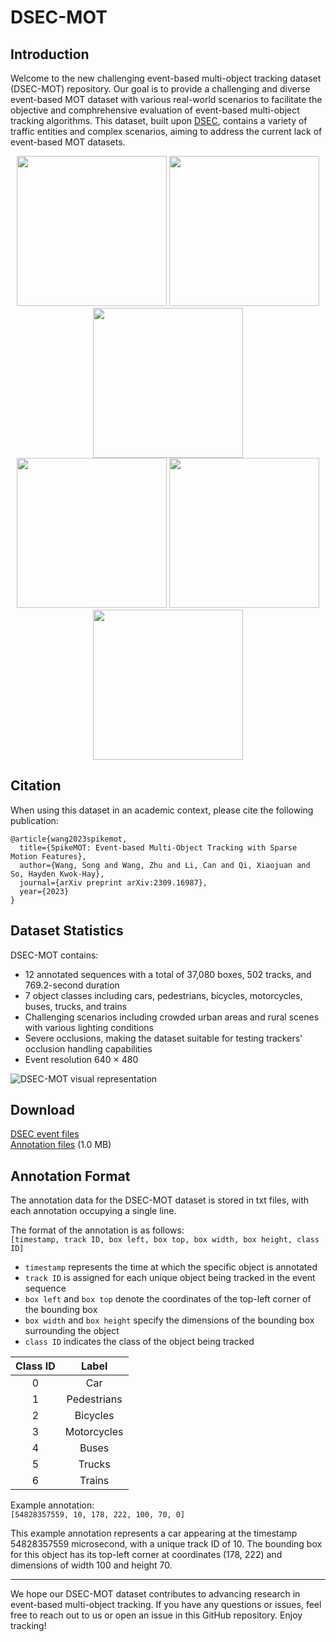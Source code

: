 # DSEC-MOT

## Introduction
Welcome to the new challenging event-based multi-object tracking dataset (DSEC-MOT) repository. Our goal is to provide a challenging and diverse event-based MOT dataset with various real-world scenarios to facilitate the objective and comphrehensive evaluation of event-based multi-object tracking algorithms. This dataset, built upon [DSEC](https://dsec.ifi.uzh.ch/), contains a variety of traffic entities and complex scenarios, aiming to address the current lack of event-based MOT datasets.

<div align=center>
<img src="https://github.com/wshku/DSEC-MOT/blob/main/figures/zurich_city_00_b.gif" width="240">  <img src="https://github.com/wshku/DSEC-MOT/blob/main/figures/zurich_city_01_d.gif" width="240">  <img src="https://github.com/wshku/DSEC-MOT/blob/main/figures/zurich_city_01_e.gif" width="240">
</div>

<div align=center>
<img src="https://github.com/wshku/DSEC-MOT/blob/main/figures/zurich_city_04_b.gif" width="240">  <img src="https://github.com/wshku/DSEC-MOT/blob/main/figures/zurich_city_09_d.gif" width="240">  <img src="https://github.com/wshku/DSEC-MOT/blob/main/figures/interlaken_00_e.gif" width="240">
</div>

## Citation
When using this dataset in an academic context, please cite the following publication:
```
@article{wang2023spikemot,
  title={SpikeMOT: Event-based Multi-Object Tracking with Sparse Motion Features},
  author={Wang, Song and Wang, Zhu and Li, Can and Qi, Xiaojuan and So, Hayden Kwok-Hay},
  journal={arXiv preprint arXiv:2309.16987},
  year={2023}
}
```

## Dataset Statistics
DSEC-MOT contains:
- 12 annotated sequences with a total of 37,080 boxes, 502 tracks, and 769.2-second duration
- 7 object classes including cars, pedestrians, bicycles, motorcycles, buses, trucks, and trains
- Challenging scenarios including crowded urban areas and rural scenes with various lighting conditions
- Severe occlusions, making the dataset suitable for testing trackers' occlusion handling capabilities
- Event resolution 640 $\times$ 480

![DSEC-MOT visual representation](https://github.com/wshku/DSEC-MOT/blob/main/figures/overview_dsecmot.png)

## Download
[DSEC event files](https://dsec.ifi.uzh.ch/dsec-datasets/download/)  
[Annotation files](https://drive.google.com/drive/folders/1falPNW7flsWYknmknCifD0pAsc-KXudR?usp=sharing) (1.0 MB)

## Annotation Format
The annotation data for the DSEC-MOT dataset is stored in txt files, with each annotation occupying a single line. 

The format of the annotation is as follows:  
`[timestamp, track ID, box left, box top, box width, box height, class ID]`

- `timestamp` represents the time at which the specific object is annotated
- `track ID` is assigned for each unique object being tracked in the event sequence
- `box left` and `box top` denote the coordinates of the top-left corner of the bounding box
- `box width` and `box height` specify the dimensions of the bounding box surrounding the object
- `class ID` indicates the class of the object being tracked

| Class ID |    Label    |
|:--------:|:-----------:|
| 0        | Car         |
| 1        | Pedestrians |
| 2        | Bicycles    |
| 3        | Motorcycles |
| 4        | Buses       |
| 5        | Trucks      |
| 6        | Trains      |

Example annotation:  
`[54828357559, 10, 178, 222, 100, 70, 0]`

This example annotation represents a car appearing at the timestamp 54828357559 microsecond, with a unique track ID of 10. The bounding box for this object has its top-left corner at coordinates (178, 222) and dimensions of width 100 and height 70.

---
We hope our DSEC-MOT dataset contributes to advancing research in event-based multi-object tracking. If you have any questions or issues, feel free to reach out to us or open an issue in this GitHub repository. Enjoy tracking!

